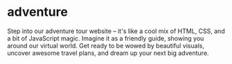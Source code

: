 # adventure
 Step into our adventure tour website – it's like a cool mix of HTML, CSS, and a bit of JavaScript magic. Imagine it as a friendly guide, showing you around our virtual world. Get ready to be wowed by beautiful visuals, uncover awesome travel plans, and dream up your next big adventure. 
